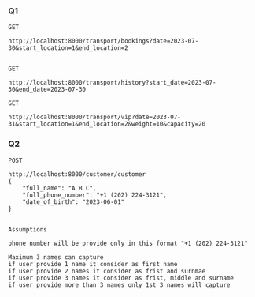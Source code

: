 ### Q1

    GET

    http://localhost:8000/transport/bookings?date=2023-07-30&start_location=1&end_location=2


    GET

    http://localhost:8000/transport/history?start_date=2023-07-30&end_date=2023-07-30

    GET 

    http://localhost:8000/transport/vip?date=2023-07-31&start_location=1&end_location=2&weight=10&capacity=20


### Q2

    POST

    http://localhost:8000/customer/customer
    {
        "full_name": "A B C",
        "full_phone_number": "+1 (202) 224-3121",
        "date_of_birth": "2023-06-01"
    }


    Assumptions

    phone number will be provide only in this format "+1 (202) 224-3121"

    Maximum 3 names can capture    
    if user provide 1 name it consider as first name
    if user provide 2 names it consider as frist and surnmae
    if user provide 3 names it consider as frist, middle and surname
    if user provide more than 3 names only 1st 3 names will capture

